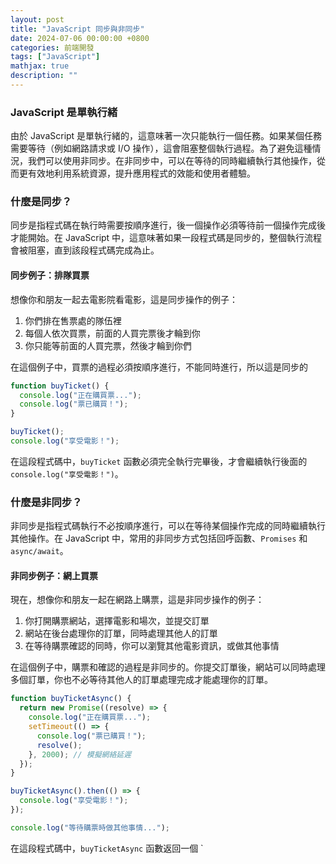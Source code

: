 ```yaml
---
layout: post
title: "JavaScript 同步與非同步"
date: 2024-07-06 00:00:00 +0800
categories: 前端開發
tags: ["JavaScript"]
mathjax: true
description: ""
---
```


### JavaScript 是單執行緒

由於 JavaScript 是單執行緒的，這意味著一次只能執行一個任務。如果某個任務需要等待（例如網路請求或 I/O 操作），這會阻塞整個執行過程。為了避免這種情況，我們可以使用非同步。在非同步中，可以在等待的同時繼續執行其他操作，從而更有效地利用系統資源，提升應用程式的效能和使用者體驗。

### 什麼是同步？

同步是指程式碼在執行時需要按順序進行，後一個操作必須等待前一個操作完成後才能開始。在 JavaScript 中，這意味著如果一段程式碼是同步的，整個執行流程會被阻塞，直到該段程式碼完成為止。

#### 同步例子：排隊買票

想像你和朋友一起去電影院看電影，這是同步操作的例子：

1. 你們排在售票處的隊伍裡
2. 每個人依次買票，前面的人買完票後才輪到你
3. 你只能等前面的人買完票，然後才輪到你們

在這個例子中，買票的過程必須按順序進行，不能同時進行，所以這是同步的

```js
function buyTicket() {
  console.log("正在購買票...");
  console.log("票已購買！");
}

buyTicket();
console.log("享受電影！");
```

在這段程式碼中，`buyTicket` 函數必須完全執行完畢後，才會繼續執行後面的 `console.log("享受電影！")`。

### 什麼是非同步？

非同步是指程式碼執行不必按順序進行，可以在等待某個操作完成的同時繼續執行其他操作。在 JavaScript 中，常用的非同步方式包括回呼函數、`Promises` 和 `async/await`。

#### 非同步例子：網上買票

現在，想像你和朋友一起在網路上購票，這是非同步操作的例子：

1. 你打開購票網站，選擇電影和場次，並提交訂單
2. 網站在後台處理你的訂單，同時處理其他人的訂單
3. 在等待購票確認的同時，你可以瀏覽其他電影資訊，或做其他事情

在這個例子中，購票和確認的過程是非同步的。你提交訂單後，網站可以同時處理多個訂單，你也不必等待其他人的訂單處理完成才能處理你的訂單。

```js
function buyTicketAsync() {
  return new Promise((resolve) => {
    console.log("正在購買票...");
    setTimeout(() => {
      console.log("票已購買！");
      resolve();
    }, 2000); // 模擬網絡延遲
  });
}

buyTicketAsync().then(() => {
  console.log("享受電影！");
});

console.log("等待購票時做其他事情...");
```

在這段程式碼中，`buyTicketAsync` 函數返回一個 `
